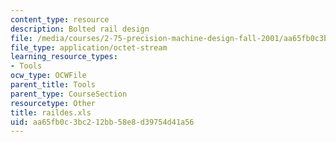 ```yaml
---
content_type: resource
description: Bolted rail design
file: /media/courses/2-75-precision-machine-design-fall-2001/aa65fb0c3bc212bb58e8d39754d41a56_raildes.xls
file_type: application/octet-stream
learning_resource_types:
- Tools
ocw_type: OCWFile
parent_title: Tools
parent_type: CourseSection
resourcetype: Other
title: raildes.xls
uid: aa65fb0c-3bc2-12bb-58e8-d39754d41a56
---
```

